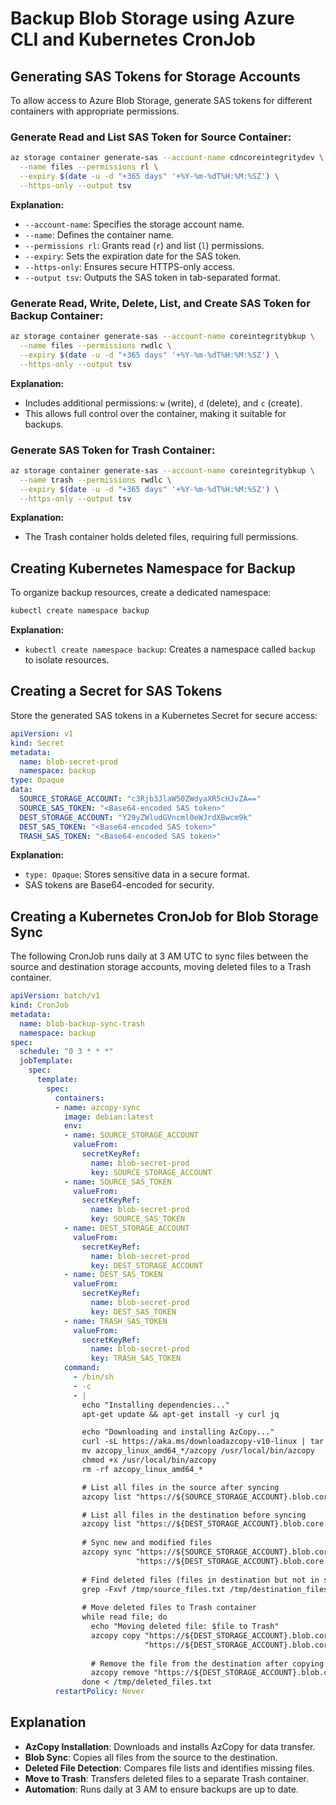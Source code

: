 # Backup Blob Storage using Azure CLI and Kubernetes CronJob

## Generating SAS Tokens for Storage Accounts

To allow access to Azure Blob Storage, generate SAS tokens for different containers with appropriate permissions.

### Generate Read and List SAS Token for Source Container:

```sh
az storage container generate-sas --account-name cdncoreintegritydev \
  --name files --permissions rl \
  --expiry $(date -u -d "+365 days" '+%Y-%m-%dT%H:%M:%SZ') \
  --https-only --output tsv 
```

**Explanation:**

- `--account-name`: Specifies the storage account name.
- `--name`: Defines the container name.
- `--permissions rl`: Grants read (`r`) and list (`l`) permissions.
- `--expiry`: Sets the expiration date for the SAS token.
- `--https-only`: Ensures secure HTTPS-only access.
- `--output tsv`: Outputs the SAS token in tab-separated format.

### Generate Read, Write, Delete, List, and Create SAS Token for Backup Container:

```sh
az storage container generate-sas --account-name coreintegritybkup \
  --name files --permissions rwdlc \
  --expiry $(date -u -d "+365 days" '+%Y-%m-%dT%H:%M:%SZ') \
  --https-only --output tsv 
```

**Explanation:**

- Includes additional permissions: `w` (write), `d` (delete), and `c` (create).
- This allows full control over the container, making it suitable for backups.

### Generate SAS Token for Trash Container:

```sh
az storage container generate-sas --account-name coreintegritybkup \
  --name trash --permissions rwdlc \
  --expiry $(date -u -d "+365 days" '+%Y-%m-%dT%H:%M:%SZ') \
  --https-only --output tsv 
```

**Explanation:**

- The Trash container holds deleted files, requiring full permissions.

## Creating Kubernetes Namespace for Backup

To organize backup resources, create a dedicated namespace:

```sh
kubectl create namespace backup
```

**Explanation:**

- `kubectl create namespace backup`: Creates a namespace called `backup` to isolate resources.

## Creating a Secret for SAS Tokens

Store the generated SAS tokens in a Kubernetes Secret for secure access:

```yaml
apiVersion: v1
kind: Secret
metadata:
  name: blob-secret-prod
  namespace: backup
type: Opaque
data:
  SOURCE_STORAGE_ACCOUNT: "c3Rjb3JlaW50ZWdyaXR5cHJvZA=="
  SOURCE_SAS_TOKEN: "<Base64-encoded SAS token>"
  DEST_STORAGE_ACCOUNT: "Y29yZWludGVncml0eWJrdXBwcm9k"
  DEST_SAS_TOKEN: "<Base64-encoded SAS token>"
  TRASH_SAS_TOKEN: "<Base64-encoded SAS token>"
```

**Explanation:**

- `type: Opaque`: Stores sensitive data in a secure format.
- SAS tokens are Base64-encoded for security.

## Creating a Kubernetes CronJob for Blob Storage Sync

The following CronJob runs daily at 3 AM UTC to sync files between the source and destination storage accounts, moving deleted files to a Trash container.

```yaml
apiVersion: batch/v1
kind: CronJob
metadata:
  name: blob-backup-sync-trash
  namespace: backup
spec:
  schedule: "0 3 * * *"
  jobTemplate:
    spec:
      template:
        spec:
          containers:
          - name: azcopy-sync
            image: debian:latest
            env:
            - name: SOURCE_STORAGE_ACCOUNT
              valueFrom:
                secretKeyRef:
                  name: blob-secret-prod
                  key: SOURCE_STORAGE_ACCOUNT
            - name: SOURCE_SAS_TOKEN
              valueFrom:
                secretKeyRef:
                  name: blob-secret-prod
                  key: SOURCE_SAS_TOKEN
            - name: DEST_STORAGE_ACCOUNT
              valueFrom:
                secretKeyRef:
                  name: blob-secret-prod
                  key: DEST_STORAGE_ACCOUNT
            - name: DEST_SAS_TOKEN
              valueFrom:
                secretKeyRef:
                  name: blob-secret-prod
                  key: DEST_SAS_TOKEN
            - name: TRASH_SAS_TOKEN
              valueFrom:
                secretKeyRef:
                  name: blob-secret-prod
                  key: TRASH_SAS_TOKEN
            command:
              - /bin/sh
              - -c
              - |
                echo "Installing dependencies..."
                apt-get update && apt-get install -y curl jq

                echo "Downloading and installing AzCopy..."
                curl -sL https://aka.ms/downloadazcopy-v10-linux | tar -xz
                mv azcopy_linux_amd64_*/azcopy /usr/local/bin/azcopy
                chmod +x /usr/local/bin/azcopy
                rm -rf azcopy_linux_amd64_*

                # List all files in the source after syncing
                azcopy list "https://${SOURCE_STORAGE_ACCOUNT}.blob.core.windows.net/files?${SOURCE_SAS_TOKEN}"  | grep -o '"name":"[^"]*"' | awk -F':' '{print $2}' | tr -d '"' > /tmp/source_files.txt

                # List all files in the destination before syncing
                azcopy list "https://${DEST_STORAGE_ACCOUNT}.blob.core.windows.net/files?${DEST_SAS_TOKEN}"  | grep -o '"name":"[^"]*"' | awk -F':' '{print $2}' | tr -d '"' > /tmp/destination_files.txt
                                
                # Sync new and modified files
                azcopy sync "https://${SOURCE_STORAGE_ACCOUNT}.blob.core.windows.net/files?${SOURCE_SAS_TOKEN}" \
                            "https://${DEST_STORAGE_ACCOUNT}.blob.core.windows.net/files?${DEST_SAS_TOKEN}" --recursive
                                
                # Find deleted files (files in destination but not in source)
                grep -Fxvf /tmp/source_files.txt /tmp/destination_files.txt > /tmp/deleted_files.txt
                
                # Move deleted files to Trash container
                while read file; do
                  echo "Moving deleted file: $file to Trash"
                  azcopy copy "https://${DEST_STORAGE_ACCOUNT}.blob.core.windows.net/files/${file}?${DEST_SAS_TOKEN}" \
                              "https://${DEST_STORAGE_ACCOUNT}.blob.core.windows.net/trash/${file}?${DEST_SAS_TOKEN}"
                  
                  # Remove the file from the destination after copying to Trash
                  azcopy remove "https://${DEST_STORAGE_ACCOUNT}.blob.core.windows.net/files/${file}?${DEST_SAS_TOKEN}"
                done < /tmp/deleted_files.txt
          restartPolicy: Never
```

## Explanation

- **AzCopy Installation**: Downloads and installs AzCopy for data transfer.
- **Blob Sync**: Copies all files from the source to the destination.
- **Deleted File Detection**: Compares file lists and identifies missing files.
- **Move to Trash**: Transfers deleted files to a separate Trash container.
- **Automation**: Runs daily at 3 AM to ensure backups are up to date.
